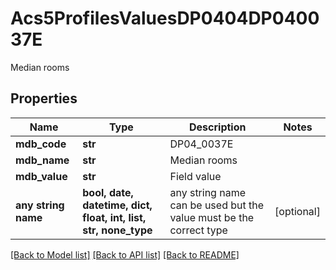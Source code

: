 # Acs5ProfilesValuesDP0404DP040037E

Median rooms

## Properties
Name | Type | Description | Notes
------------ | ------------- | ------------- | -------------
**mdb_code** | **str** | DP04_0037E | 
**mdb_name** | **str** | Median rooms | 
**mdb_value** | **str** | Field value | 
**any string name** | **bool, date, datetime, dict, float, int, list, str, none_type** | any string name can be used but the value must be the correct type | [optional]

[[Back to Model list]](../README.md#documentation-for-models) [[Back to API list]](../README.md#documentation-for-api-endpoints) [[Back to README]](../README.md)


